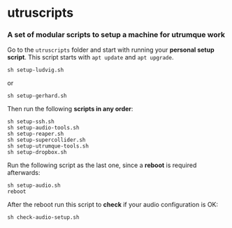 # utruscripts

### A set of modular scripts to setup a machine for utrumque work

Go to the `utruscripts` folder and start with running your **personal setup script**. This script starts with `apt update` and `apt upgrade`.

`sh setup-ludvig.sh`

or

`sh setup-gerhard.sh`

Then run the following **scripts in any order**:

```
sh setup-ssh.sh
sh setup-audio-tools.sh
sh setup-reaper.sh
sh setup-supercollider.sh
sh setup-utrumque-tools.sh
sh setup-dropbox.sh
```

Run the following script as the last one, since a **reboot** is required afterwards:

```
sh setup-audio.sh
reboot
```

After the reboot run this script to **check** if your audio configuration is OK:

`sh check-audio-setup.sh`

